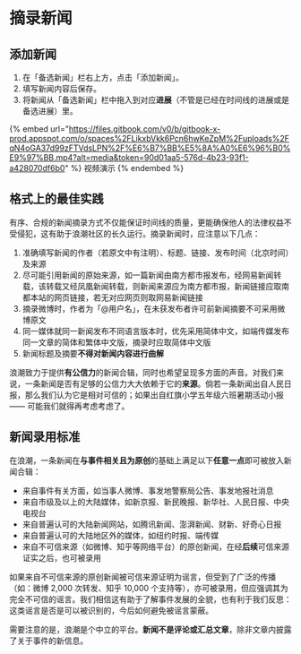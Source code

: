 # 摘录新闻

## 添加新闻

1. 在「备选新闻」栏右上方，点击「添加新闻」。
2. 填写新闻内容后保存。
3. 将新闻从「备选新闻」栏中拖入到对应**进展**（不管是已经在时间线的进展或是备选进展）里。

{% embed url="https://files.gitbook.com/v0/b/gitbook-x-prod.appspot.com/o/spaces%2FLikxbVkk6Pcn6hwKeZpM%2Fuploads%2FqN4oGA37d99zFTVdsLPN%2F%E6%B7%BB%E5%8A%A0%E6%96%B0%E9%97%BB.mp4?alt=media&token=90d01aa5-576d-4b23-93f1-a428070df6b0" %}
视频演示
{% endembed %}

## 格式上的最佳实践

有序、合规的新闻摘录方式不仅能保证时间线的质量，更能确保他人的法律权益不受侵犯，这有助于浪潮社区的长久运行。摘录新闻时，应注意以下几点：

1. 准确填写新闻的作者（若原文中有注明）、标题、链接、发布时间（北京时间）及来源
2. 尽可能引用新闻的原始来源，如一篇新闻由南方都市报发布，经网易新闻转载，该转载又经凤凰新闻转载，则新闻来源应为南方都市报，新闻链接应取南都本站的网页链接，若无对应网页则取网易新闻链接
3. 摘录微博时，作者为「@用户名」，在未获发布者许可前新闻摘要不可采用微博原文
4. 同一媒体就同一新闻发布不同语言版本时，优先采用简体中文，如端传媒发布同一文章的简体和繁体中文版，摘录时应取简体中文版
5. 新闻标题及摘要**不得对新闻内容进行曲解**

浪潮致力于提供**有公信力**的新闻合辑，同时也希望呈现多方面的声音。对我们来说，一条新闻是否有足够的公信力大大依赖于它的**来源**。倘若一条新闻出自人民日报，那么我们认为它是相对可信的；如果出自红旗小学五年级六班暑期活动小报 —— 可能我们就得再考虑考虑了。

## 新闻录用标准

在浪潮，一条新闻在**与事件相关且为原创**的基础上满足以下**任意一点**即可被放入新闻合辑：

* 来自事件有关方面，如当事人微博、事发地警察局公告、事发地报社消息
* 来自市级及以上的大陆媒体，如新京报、新民晚报、新华社、人民日报、中央电视台
* 来自普遍认可的大陆新闻网站，如腾讯新闻、澎湃新闻、财新、好奇心日报
* 来自普遍认可的大陆地区外的媒体，如纽约时报、端传媒
* 来自不可信来源（如微博、知乎等网络平台）的原创新闻，在经**后续**可信来源证实之后，也可被录用

如果来自不可信来源的原创新闻被可信来源证明为谣言，但受到了广泛的传播（如：微博 2,000 次转发、知乎 10,000 个支持等），亦可被录用，但应强调其为完全不可信的谣言。我们相信这有助于了解事件发展的全貌，也有利于我们反思：这类谣言是否是可以被识别的，今后如何避免被谣言蒙蔽。

需要注意的是，浪潮是个中立的平台。**新闻不是评论或汇总文章**，除非文章内披露了关于事件的新信息。
